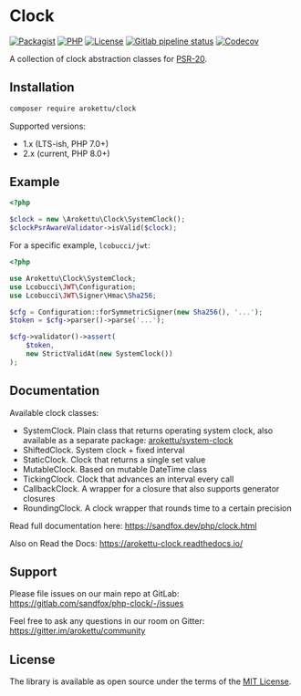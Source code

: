 # Clock

[![Packagist]][Packagist Link]
[![PHP]][PHP Link]
[![License]][License Link]
[![Gitlab pipeline status]][Gitlab Link]
[![Codecov]][Codecov Link]

[Packagist]: https://img.shields.io/packagist/v/arokettu/clock.svg?style=flat-square
[PHP]: https://img.shields.io/packagist/php-v/arokettu/clock.svg?style=flat-square
[License]: https://img.shields.io/github/license/arokettu/php-clock.svg?style=flat-square
[Gitlab pipeline status]: https://img.shields.io/gitlab/pipeline/sandfox/php-clock/master.svg?style=flat-square
[Codecov]: https://img.shields.io/codecov/c/gl/sandfox/php-clock?style=flat-square

[Packagist Link]: https://packagist.org/packages/arokettu/clock
[PHP Link]: https://packagist.org/packages/arokettu/clock
[License Link]: LICENSE.md
[Gitlab Link]: https://gitlab.com/sandfox/php-clock/-/pipelines
[Codecov Link]: https://codecov.io/gl/sandfox/php-clock/

A collection of clock abstraction classes for [PSR-20].

[PSR-20]: https://www.php-fig.org/psr/psr-20/

## Installation

```bash
composer require arokettu/clock
```

Supported versions:

* 1.x (LTS-ish, PHP 7.0+)
* 2.x (current, PHP 8.0+)

## Example

```php
<?php

$clock = new \Arokettu\Clock\SystemClock();
$clockPsrAwareValidator->isValid($clock);
```

For a specific example, `lcobucci/jwt`:

```php
<?php

use Arokettu\Clock\SystemClock;
use Lcobucci\JWT\Configuration;
use Lcobucci\JWT\Signer\Hmac\Sha256;

$cfg = Configuration::forSymmetricSigner(new Sha256(), '...');
$token = $cfg->parser()->parse('...');

$cfg->validator()->assert(
    $token,
    new StrictValidAt(new SystemClock())
);
```

## Documentation

Available clock classes:

* SystemClock. 
  Plain class that returns operating system clock, also available as a separate package:
  [arokettu/system-clock](https://packagist.org/packages/arokettu/system-clock)
* ShiftedClock. System clock + fixed interval
* StaticClock. Clock that returns a single set value
* MutableClock. Based on mutable DateTime class
* TickingClock. Clock that advances an interval every call
* CallbackClock. A wrapper for a closure that also supports generator closures
* RoundingClock. A clock wrapper that rounds time to a certain precision

Read full documentation here: <https://sandfox.dev/php/clock.html>

Also on Read the Docs: https://arokettu-clock.readthedocs.io/

## Support

Please file issues on our main repo at GitLab: <https://gitlab.com/sandfox/php-clock/-/issues>

Feel free to ask any questions in our room on Gitter: <https://gitter.im/arokettu/community>

## License

The library is available as open source under the terms of the [MIT License](LICENSE.md).
